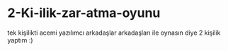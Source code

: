 # 2-Ki-ilik-zar-atma-oyunu
tek kişilikti acemi yazılımcı arkadaşlar arkadaşları ile oynasın diye 2 kişilik yaptım :)
